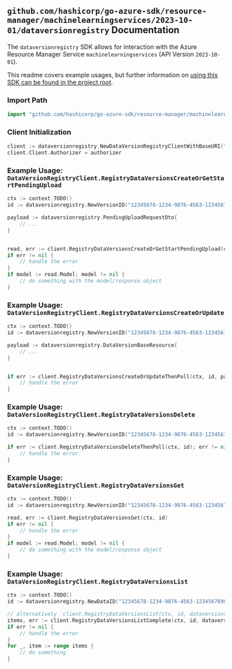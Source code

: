 
## `github.com/hashicorp/go-azure-sdk/resource-manager/machinelearningservices/2023-10-01/dataversionregistry` Documentation

The `dataversionregistry` SDK allows for interaction with the Azure Resource Manager Service `machinelearningservices` (API Version `2023-10-01`).

This readme covers example usages, but further information on [using this SDK can be found in the project root](https://github.com/hashicorp/go-azure-sdk/tree/main/docs).

### Import Path

```go
import "github.com/hashicorp/go-azure-sdk/resource-manager/machinelearningservices/2023-10-01/dataversionregistry"
```


### Client Initialization

```go
client := dataversionregistry.NewDataVersionRegistryClientWithBaseURI("https://management.azure.com")
client.Client.Authorizer = authorizer
```


### Example Usage: `DataVersionRegistryClient.RegistryDataVersionsCreateOrGetStartPendingUpload`

```go
ctx := context.TODO()
id := dataversionregistry.NewVersionID("12345678-1234-9876-4563-123456789012", "example-resource-group", "registryValue", "dataValue", "versionValue")

payload := dataversionregistry.PendingUploadRequestDto{
	// ...
}


read, err := client.RegistryDataVersionsCreateOrGetStartPendingUpload(ctx, id, payload)
if err != nil {
	// handle the error
}
if model := read.Model; model != nil {
	// do something with the model/response object
}
```


### Example Usage: `DataVersionRegistryClient.RegistryDataVersionsCreateOrUpdate`

```go
ctx := context.TODO()
id := dataversionregistry.NewVersionID("12345678-1234-9876-4563-123456789012", "example-resource-group", "registryValue", "dataValue", "versionValue")

payload := dataversionregistry.DataVersionBaseResource{
	// ...
}


if err := client.RegistryDataVersionsCreateOrUpdateThenPoll(ctx, id, payload); err != nil {
	// handle the error
}
```


### Example Usage: `DataVersionRegistryClient.RegistryDataVersionsDelete`

```go
ctx := context.TODO()
id := dataversionregistry.NewVersionID("12345678-1234-9876-4563-123456789012", "example-resource-group", "registryValue", "dataValue", "versionValue")

if err := client.RegistryDataVersionsDeleteThenPoll(ctx, id); err != nil {
	// handle the error
}
```


### Example Usage: `DataVersionRegistryClient.RegistryDataVersionsGet`

```go
ctx := context.TODO()
id := dataversionregistry.NewVersionID("12345678-1234-9876-4563-123456789012", "example-resource-group", "registryValue", "dataValue", "versionValue")

read, err := client.RegistryDataVersionsGet(ctx, id)
if err != nil {
	// handle the error
}
if model := read.Model; model != nil {
	// do something with the model/response object
}
```


### Example Usage: `DataVersionRegistryClient.RegistryDataVersionsList`

```go
ctx := context.TODO()
id := dataversionregistry.NewDataID("12345678-1234-9876-4563-123456789012", "example-resource-group", "registryValue", "dataValue")

// alternatively `client.RegistryDataVersionsList(ctx, id, dataversionregistry.DefaultRegistryDataVersionsListOperationOptions())` can be used to do batched pagination
items, err := client.RegistryDataVersionsListComplete(ctx, id, dataversionregistry.DefaultRegistryDataVersionsListOperationOptions())
if err != nil {
	// handle the error
}
for _, item := range items {
	// do something
}
```
